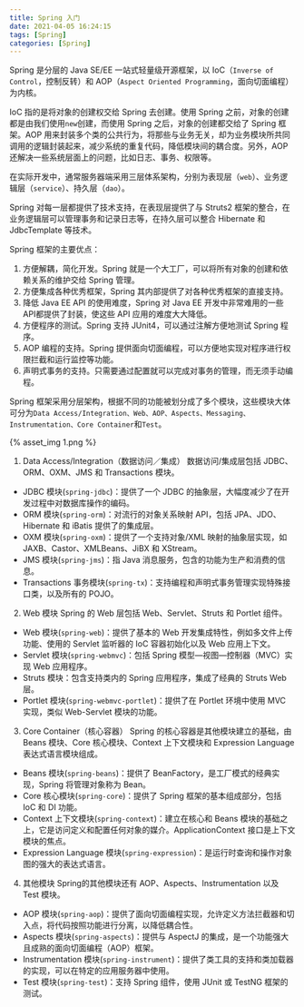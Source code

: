 ```yaml
---
title: Spring 入门
date: 2021-04-05 16:24:15
tags: [Spring]
categories: [Spring]
---
```



Spring 是分层的 Java SE/EE 一站式轻量级开源框架，以 IoC（`Inverse of Control`，控制反转）和 AOP（`Aspect Oriented Programming`，面向切面编程）为内核。

IoC 指的是将对象的创建权交给 Spring 去创建。使用 Spring 之前，对象的创建都是由我们使用`new`创建，而使用 Spring 之后，对象的创建都交给了 Spring 框架。AOP 用来封装多个类的公共行为，将那些与业务无关，却为业务模块所共同调用的逻辑封装起来，减少系统的重复代码，降低模块间的耦合度。另外，AOP 还解决一些系统层面上的问题，比如日志、事务、权限等。


在实际开发中，通常服务器端采用三层体系架构，分别为表现层（`web`）、业务逻辑层（`service`）、持久层（`dao`）。

Spring 对每一层都提供了技术支持，在表现层提供了与 Struts2 框架的整合，在业务逻辑层可以管理事务和记录日志等，在持久层可以整合 Hibernate 和 JdbcTemplate 等技术。

Spring 框架的主要优点：
1. 方便解耦，简化开发。Spring 就是一个大工厂，可以将所有对象的创建和依赖关系的维护交给 Spring 管理。
2. 方便集成各种优秀框架，Spring 其内部提供了对各种优秀框架的直接支持。
3. 降低 Java EE API 的使用难度，Spring 对 Java EE 开发中非常难用的一些 API都提供了封装，使这些 API 应用的难度大大降低。
4. 方便程序的测试。Spring 支持 JUnit4，可以通过注解方便地测试 Spring 程序。
5. AOP 编程的支持。Spring 提供面向切面编程，可以方便地实现对程序进行权限拦截和运行监控等功能。
6. 声明式事务的支持。只需要通过配置就可以完成对事务的管理，而无须手动编程。

Spring 框架采用分层架构，根据不同的功能被划分成了多个模块，这些模块大体可分为`Data Access/Integration、Web、AOP、Aspects、Messaging、Instrumentation、Core Container`和`Test`。

{% asset_img 1.png %}

1. Data Access/Integration（数据访问／集成）
数据访问/集成层包括 JDBC、ORM、OXM、JMS 和 Transactions 模块。
 * JDBC 模块(`spring-jdbc`)：提供了一个 JDBC 的抽象层，大幅度减少了在开发过程中对数据库操作的编码。
 * ORM 模块(`spring-orm`)：对流行的对象关系映射 API，包括 JPA、JDO、Hibernate 和 iBatis 提供了的集成层。
 * OXM 模块(`spring-oxm`)：提供了一个支持对象/XML 映射的抽象层实现，如 JAXB、Castor、XMLBeans、JiBX 和 XStream。
 * JMS 模块(`spring-jms`)：指 Java 消息服务，包含的功能为生产和消费的信息。
 * Transactions 事务模块(`spring-tx`)：支持编程和声明式事务管理实现特殊接口类，以及所有的 POJO。
2. Web 模块
Spring 的 Web 层包括 Web、Servlet、Struts 和 Portlet 组件。
 * Web 模块(`spring-web`)：提供了基本的 Web 开发集成特性，例如多文件上传功能、使用的 Servlet 监听器的 IoC 容器初始化以及 Web 应用上下文。
 * Servlet 模块(``spring-webmvc``)：包括 Spring 模型—视图—控制器（MVC）实现 Web 应用程序。
 * Struts 模块：包含支持类内的 Spring 应用程序，集成了经典的 Struts Web 层。
 * Portlet 模块(``spring-webmvc-portlet``)：提供了在 Portlet 环境中使用 MVC 实现，类似 Web-Servlet 模块的功能。
3. Core Container（核心容器）
Spring 的核心容器是其他模块建立的基础，由 Beans 模块、Core 核心模块、Context 上下文模块和 Expression Language 表达式语言模块组成。
 * Beans 模块(`spring-beans`)：提供了 BeanFactory，是工厂模式的经典实现，Spring 将管理对象称为 Bean。
 * Core 核心模块(`spring-core`)：提供了 Spring 框架的基本组成部分，包括 IoC 和 DI 功能。
 * Context 上下文模块(`spring-context`)：建立在核心和 Beans 模块的基础之上，它是访问定义和配置任何对象的媒介。ApplicationContext 接口是上下文模块的焦点。
 * Expression Language 模块(`spring-expression`)：是运行时查询和操作对象图的强大的表达式语言。
4. 其他模块
Spring的其他模块还有 AOP、Aspects、Instrumentation 以及 Test 模块。
 * AOP 模块(`spring-aop`)：提供了面向切面编程实现，允许定义方法拦截器和切入点，将代码按照功能进行分离，以降低耦合性。
 * Aspects 模块(`spring-aspects`)：提供与 AspectJ 的集成，是一个功能强大且成熟的面向切面编程（AOP）框架。
 * Instrumentation 模块(`spring-instrument`)：提供了类工具的支持和类加载器的实现，可以在特定的应用服务器中使用。
 * Test 模块(`spring-test`)：支持 Spring 组件，使用 JUnit 或 TestNG 框架的测试。

